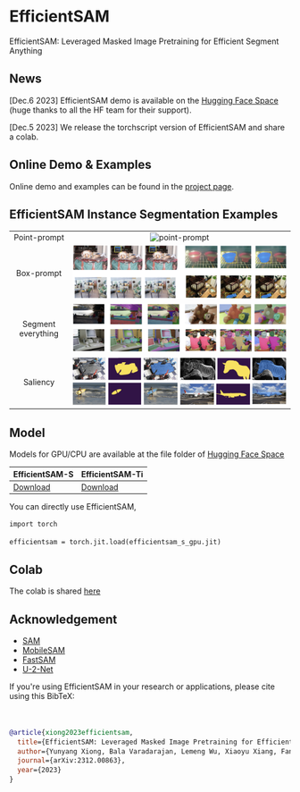 # EfficientSAM
EfficientSAM: Leveraged Masked Image Pretraining for Efficient Segment Anything

## News
[Dec.6 2023] EfficientSAM demo is available on the [Hugging Face Space](https://huggingface.co/spaces/yunyangx/EfficientSAM) (huge thanks to all the HF team for their support).

[Dec.5 2023] We release the torchscript version of EfficientSAM and share a colab.

## Online Demo & Examples
Online demo and examples can be found in the [project page](https://yformer.github.io/efficient-sam/).

## EfficientSAM Instance Segmentation Examples
  |   |   |
:-------------------------:|:-------------------------:
Point-prompt | ![point-prompt](figs/examples/demo_point.png)
Box-prompt |  ![box-prompt](figs/examples/demo_box.png)
Segment everything |![segment everything](figs/examples/demo_everything.png)
Saliency | ![Saliency](figs/examples/demo_saliency.png)

## Model
Models for GPU/CPU are available at the file folder of [Hugging Face Space](https://huggingface.co/spaces/yunyangx/EfficientSAM/)

| EfficientSAM-S | EfficientSAM-Ti |
|------------------------------|------------------------------|
| [Download](https://www.dropbox.com/scl/fi/ziif8xudwbyyphb4tohza/efficientsam_s_gpu.jit?rlkey=8aflq9kf0bfujz5ex4lxuoq56&dl=0) |[Download](https://www.dropbox.com/scl/fi/lup5s4gthmlv6qf3f5zz3/efficientsam_ti_gpu.jit?rlkey=pap1xktxw50qiaey17no16bqz&dl=0)|

You can directly use EfficientSAM,
```
import torch

efficientsam = torch.jit.load(efficientsam_s_gpu.jit)
```

## Colab
The colab is shared [here](https://colab.research.google.com/drive/150dvh_lwbliC3020fWO9qASgy-so6sUZ?usp=sharing)



## Acknowledgement

+ [SAM](https://github.com/facebookresearch/segment-anything)
+ [MobileSAM](https://github.com/ChaoningZhang/MobileSAM)
+ [FastSAM](https://github.com/CASIA-IVA-Lab/FastSAM)
+ [U-2-Net](https://github.com/xuebinqin/U-2-Net)


If you're using EfficientSAM in your research or applications, please cite using this BibTeX:
```bibtex


@article{xiong2023efficientsam,
  title={EfficientSAM: Leveraged Masked Image Pretraining for Efficient Segment Anything},
  author={Yunyang Xiong, Bala Varadarajan, Lemeng Wu, Xiaoyu Xiang, Fanyi Xiao, Chenchen Zhu, Xiaoliang Dai, Dilin Wang, Fei Sun, Forrest Iandola, Raghuraman Krishnamoorthi, Vikas Chandra},
  journal={arXiv:2312.00863},
  year={2023}
}
```
